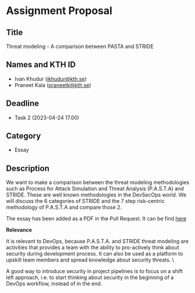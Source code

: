 # Assignment Proposal

## Title

Threat modeling - A comparison between PASTA and STRIDE

## Names and KTH ID

  - Ivan Khudur (ikhudur@kth.se)
  - Praneet Kala (praneetk@kth.se)

## Deadline

- Task 2 (2023-04-24 17.00)

## Category

- Essay

## Description

We want to make a comparison between the threat modeling methodologies such as Process for Attack Simulation and Threat Analysis (P.A.S.T.A) and STRIDE.
These are well known methodologies in the DevSecOps world. We will discuss the 6 categories of STRIDE and the 7 step risk-centric methodology of P.A.S.T.A
and compare those 2.

The essay has been added as a PDF in the Pull Request. It can be find [here](https://github.com/KTH/devops-course/pull/2228/files)

**Relevance**

It is relevant to DevOps, because P.A.S.T.A. and STRIDE threat modeling are activities that provides a team with the ability to pro-actively think about security during development process. It can also be used as a platform to upskill team members and spread knowledge about
security threats. \

A good way to introduce security in project pipelines is to focus on a shift left approach, i.e. to start thinking about security in the beginning of a DevOps workflow, instead of in the end.

